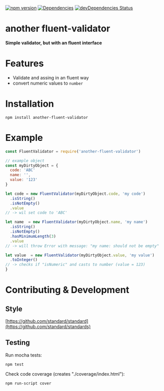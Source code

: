 [![npm version](https://badge.fury.io/js/fluent-validator.svg)](http://badge.fury.io/js/another-fluent-validator)
[![Dependencies](https://david-dm.org/loge5/node-fluent-validator.svg)](https://david-dm.org/loge5/node-fluent-validator) 
[![devDependencies Status](https://david-dm.org/loge5/node-fluent-validator/dev-status.svg)](https://david-dm.org/loge5/node-fluent-validator?type=dev)

# another fluent-validator

**Simple validator, but with an fluent interface**

# Features

* Validate and assing in an fluent way
* convert numeric values to `number`

# Installation

```
npm install another-fluent-validator
```
# Example


```javascript
const FluentValidator = require('another-fluent-validator')

// example object
const myDirtyObject = {
  code: 'ABC'
  name: '',
  value: '123'
}

let code = new FluentValidator(myDirtyObject.code, 'my code')
  .isString()
  .isNotEmpty()
  .value
// -> wil set code to 'ABC'

let name  = new FluentValidator(myDirtyObject.name, 'my name')
  .isString()
  .isNotEmpty()
  .hasMinimumLength(3)
  .value
// -> will throw Error with message: "my name: should not be empty"

let value  = new FluentValidator(myDirtyObject.value, 'my value')
  .toInteger()
// -> checks if "isNumeric" and casts to number (value = 123)
}
```
# Contributing & Development

## Style

[https://github.com/standard/standard](https://github.com/standard/standards)

## Testing

Run mocha tests:

`npm test`

Check code coverage (creates "./coverage/index.html"):

`npm run-script cover`
